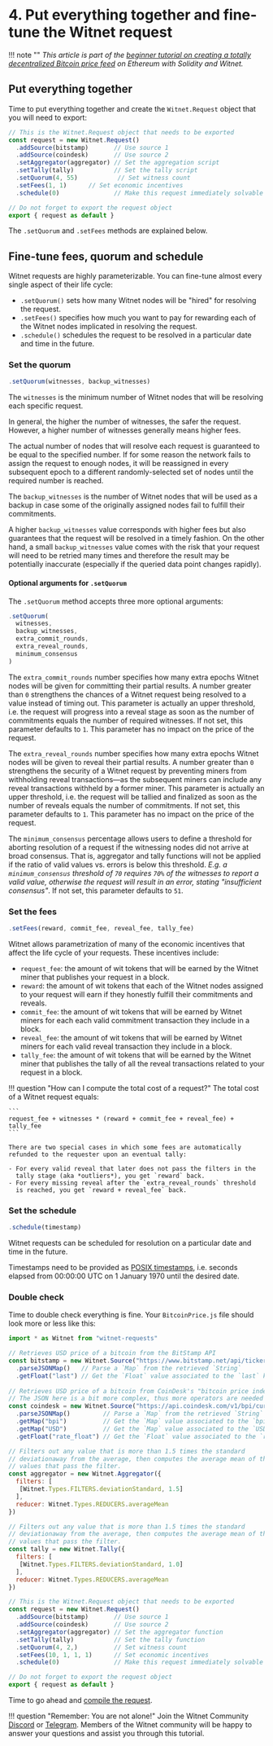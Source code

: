 # 4. Put everything together and fine-tune the Witnet request

!!! note ""
    *This article is part of the [beginner tutorial on creating a totally
    decentralized Bitcoin price feed][intro] on Ethereum with Solidity and
    Witnet.*

## Put everything together

Time to put everything together and create the `Witnet.Request` object
that you will need to export:

```javascript
// This is the Witnet.Request object that needs to be exported
const request = new Witnet.Request()
  .addSource(bitstamp)       // Use source 1
  .addSource(coindesk)       // Use source 2
  .setAggregator(aggregator) // Set the aggregation script
  .setTally(tally)           // Set the tally script
  .setQuorum(4, 55)           // Set witness count
  .setFees(1, 1)      // Set economic incentives
  .schedule(0)               // Make this request immediately solvable

// Do not forget to export the request object
export { request as default }
```


The `.setQuorum` and `.setFees` methods are explained
below.

## Fine-tune fees, quorum and schedule

Witnet requests are highly parameterizable. You can fine-tune almost 
every single aspect of their life cycle:

- `.setQuorum()` sets how many Witnet nodes will be "hired" for
  resolving the request.
- `.setFees()` specifies how much you want to pay for rewarding each of
  the Witnet nodes implicated in resolving the request.
- `.schedule()` schedules the request to be resolved in a particular
  date and time in the future.
  
### Set the quorum

```javascript
.setQuorum(witnesses, backup_witnesses)
```

The `witnesses` is the minimum number of Witnet nodes that will be
resolving each specific request.

In general, the higher the number of witnesses, the safer the request.
However, a higher number of witnesses generally means higher fees.

The actual number of nodes that will resolve each request is guaranteed
to be equal to the specified number. If for some reason the
network fails to assign the request to enough nodes, it will be
reassigned in every subsequent epoch to a different randomly-selected
set of nodes until the required number is reached.

The `backup_witnesses` is the number of Witnet nodes that will be used
as a backup in case some of the originally assigned nodes fail to
fulfill their commitments.

A higher `backup_witnesses` value corresponds with higher fees but also guarantees
that the request will be resolved in a timely fashion. On the other hand,
a small `backup_witnesses` value comes with the risk that your request will need
to be retried many times and therefore the result may be potentially
inaccurate (especially if the queried data point changes rapidly).

#### Optional arguments for `.setQuorum`

The `.setQuorum` method accepts three more optional arguments:

```javascript
.setQuorum(
  witnesses,
  backup_witnesses,
  extra_commit_rounds,
  extra_reveal_rounds,
  minimum_consensus
)
```  

The `extra_commit_rounds` number specifies how many extra epochs Witnet
nodes will be given for committing their partial results. A number
greater than `0` strengthens the chances of a Witnet request being
resolved to a value instead of timing out. This parameter is actually an
upper threshold, i.e. the request will progress into a reveal stage as
soon as the number of commitments equals the number of required witnesses.
If not set, this parameter defaults to `1`. This parameter has no impact
on the price of the request.

The `extra_reveal_rounds` number specifies how many extra epochs Witnet
nodes will be given to reveal their partial results. A number
greater than `0` strengthens the security of a Witnet request by
preventing miners from withholding reveal transactions—as the subsequent
miners can include any reveal transactions withheld by a former miner.
This parameter is actually an upper threshold, i.e. the request will be
tallied and finalized as soon as the number of reveals equals the number
of commitments. If not set, this parameter defaults to `1`. This
parameter has no impact on the price of the request.

The `minimum_consensus` percentage allows users to define a threshold for
aborting resolution of a request if the witnessing nodes did not arrive
at broad consensus. That is, aggregator and tally functions will not be
applied if the ratio of valid values vs. errors is below this threshold.
*E.g. a `minimum_consensus` threshold of `70` requires `70%` of the
witnesses to report a valid value, otherwise the request
will result in an error, stating "insufficient consensus"*. If not set, this
parameter defaults to `51`.

### Set the fees
```javascript
.setFees(reward, commit_fee, reveal_fee, tally_fee)
```

Witnet allows parametrization of many of the economic incentives that
affect the life cycle of your requests. These incentives include:

- `request_fee`: the amount of wit tokens that will be earned by the
  Witnet miner that publishes your request in a block.
- `reward`: the amount of wit tokens that each of the Witnet nodes
  assigned to your request will earn if they honestly fulfill their
  commitments and reveals.
- `commit_fee`: the amount of wit tokens that will be earned by Witnet
  miners for each each valid commitment transaction they include in a
  block.
- `reveal_fee`: the amount of wit tokens that will be earned by Witnet
  miners for each valid reveal transaction they include in a block.
- `tally_fee`: the amount of wit tokens that will be earned by the
  Witnet miner that publishes the tally of all the reveal
  transactions related to your request in a block.

!!! question "How can I compute the total cost of a request?"
    The total cost of a Witnet request equals:
    
    ```
    request_fee + witnesses * (reward + commit_fee + reveal_fee) + tally_fee
    ```
    
    There are two special cases in which some fees are automatically 
    refunded to the requester upon an eventual tally:
    
    - For every valid reveal that later does not pass the filters in the
      tally stage (aka *outliers*), you get `reward` back.
    - For every missing reveal after the `extra_reveal_rounds` threshold
      is reached, you get `reward + reveal_fee` back.

### Set the schedule
```javascript
.schedule(timestamp)
```

Witnet requests can be scheduled for resolution on a particular date and
time in the future.

Timestamps need to be provided as [POSIX timestamps][POSIX], i.e.
seconds elapsed from 00:00:00 UTC on 1 January 1970 until the desired
date.

### Double check
Time to double check everything is fine. Your `BitcoinPrice.js` file should
look more or less like this:

```javascript
import * as Witnet from "witnet-requests"

// Retrieves USD price of a bitcoin from the BitStamp API
const bitstamp = new Witnet.Source("https://www.bitstamp.net/api/ticker/")
  .parseJSONMap()   // Parse a `Map` from the retrieved `String`
  .getFloat("last") // Get the `Float` value associated to the `last` key
  
// Retrieves USD price of a bitcoin from CoinDesk's "bitcoin price index" API
// The JSON here is a bit more complex, thus more operators are needed
const coindesk = new Witnet.Source("https://api.coindesk.com/v1/bpi/currentprice.json")
  .parseJSONMap()         // Parse a `Map` from the retrieved `String`
  .getMap("bpi")          // Get the `Map` value associated to the `bpi` key
  .getMap("USD")          // Get the `Map` value associated to the `USD` key
  .getFloat("rate_float") // Get the `Float` value associated to the `rate_float` key

// Filters out any value that is more than 1.5 times the standard
// deviationaway from the average, then computes the average mean of the
// values that pass the filter.
const aggregator = new Witnet.Aggregator({
  filters: [
   [Witnet.Types.FILTERS.deviationStandard, 1.5]
  ],
  reducer: Witnet.Types.REDUCERS.averageMean
})

// Filters out any value that is more than 1.5 times the standard
// deviationaway from the average, then computes the average mean of the
// values that pass the filter.
const tally = new Witnet.Tally({
  filters: [
   [Witnet.Types.FILTERS.deviationStandard, 1.0]
  ],
  reducer: Witnet.Types.REDUCERS.averageMean
})

// This is the Witnet.Request object that needs to be exported
const request = new Witnet.Request()
  .addSource(bitstamp)       // Use source 1
  .addSource(coindesk)       // Use source 2
  .setAggregator(aggregator) // Set the aggregator function
  .setTally(tally)           // Set the tally function
  .setQuorum(4, 2,)          // Set witness count
  .setFees(10, 1, 1, 1)      // Set economic incentives
  .schedule(0)               // Make this request immediately solvable

// Do not forget to export the request object
export { request as default }
```

Time to go ahead and [compile the request][next].

!!! question "Remember: You are not alone!"
    Join the Witnet Community [Discord] or [Telegram].
    Members of the Witnet community will be happy to answer your
    questions and assist you through this
    tutorial.

[Discord]: https://discord.gg/X4uurfP
[Telegram]: https://t.me/witnetio
[intro]: /tutorials/bitcoin-price-feed/introduction
[POSIX]: https://en.wikipedia.org/wiki/Unix_time
[next]: /tutorials/bitcoin-price-feed/compiling
